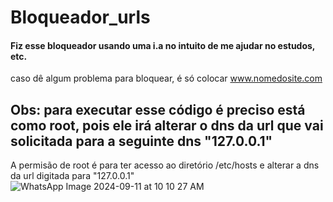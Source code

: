 # Bloqueador_urls
#### Fiz esse bloqueador usando uma i.a no intuito de me ajudar no estudos, etc.

caso dê algum problema para bloquear, é só colocar www.nomedosite.com


## Obs: para executar esse código é preciso está como root, pois ele irá alterar o dns da url que vai solicitada para a seguinte dns "127.0.0.1"




A permisão de root é para ter acesso ao diretório /etc/hosts e alterar a dns da url digitada para "127.0.0.1"
![WhatsApp Image 2024-09-11 at 10 10 27 AM](https://github.com/user-attachments/assets/a5125143-3d0b-4518-bac4-40f0aeeb39cc)


